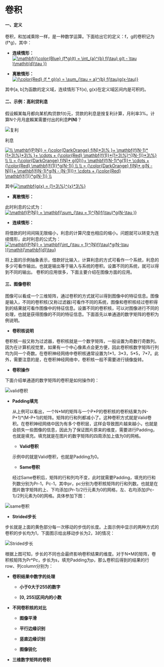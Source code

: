 # 卷积
#### 一、定义

卷积，和加减乘除一样，是一种数学运算。下面给出它的定义：f，g的卷积记为(f\*g)，其中：

* **连续情形：** <a href="https://www.codecogs.com/eqnedit.php?latex=\mathbf{{\color{Blue}&space;(f*g)(t)&space;=&space;\int_{a}^{b}&space;f(\tau)&space;g(t&space;-&space;\tau&space;)\mathit{d}\tau&space;}}" target="_blank"><img src="https://latex.codecogs.com/gif.latex?\mathbf{{\color{Blue}&space;(f*g)(t)&space;=&space;\int_{a}^{b}&space;f(\tau)&space;g(t&space;-&space;\tau&space;)\mathit{d}\tau&space;}}" title="\mathbf{{\color{Blue} (f*g)(t) = \int_{a}^{b} f(\tau) g(t - \tau )\mathit{d}\tau }}" /></a>

* **离散情形：** <a href="https://www.codecogs.com/eqnedit.php?latex={\color{Red}&space;(f&space;*&space;g)(x)&space;=&space;\sum_{\tau&space;=&space;a}^{b}&space;f(\tau)g(x-\tau)}" target="_blank"><img src="https://latex.codecogs.com/gif.latex?{\color{Red}&space;(f&space;*&space;g)(x)&space;=&space;\sum_{\tau&space;=&space;a}^{b}&space;f(\tau)g(x-\tau)}" title="{\color{Red} (f * g)(x) = \sum_{\tau = a}^{b} f(\tau)g(x-\tau)}" /></a>

其中[a, b]为函数的定义域，连续情形下f(x), g(x)在定义域区间内是可积的。

#### 二、示例：高利贷利息

  
  假设賴某每月都向某机构贷款f(t)元，贷款的利息是按复利计算，月利率3%。计算N个月月底賴某需要付出的利息**P(N)**？
  
  
  ![复利](https://github.com/Anfany/Machine-Learning-for-Beginner-by-Python3/blob/master/CNN/c1.png)
  
  
  利息
  
  <a href="https://www.codecogs.com/eqnedit.php?latex=\\&space;\mathbf{P(N)}&space;=&space;{\color{DarkOrange}&space;f(N)*3\%&space;}&plus;&space;\mathbf{f(N-1)*(1&plus;3\%)*3\%&space;}&plus;&space;\cdots&space;&plus;&space;{\color{Red}&space;\mathbf{f(1)}*(1&plus;3\%)^{(N-1)}*3\%}&space;\\&space;\\&space;=&space;{\color{DarkOrange}&space;f(N)*&space;g(0))}&plus;&space;\mathbf{f(N-1)*g(1)}&plus;&space;\cdots&space;&plus;&space;{\color{Red}&space;\mathbf{f(1)}*g(N-1)}&space;\\&space;\\&space;=&space;{\color{DarkOrange}&space;f(N)*&space;g(N&space;-&space;N))}&plus;&space;\mathbf{f(N-1)*g(N&space;-&space;(N-1))}&plus;&space;\cdots&space;&plus;&space;{\color{Red}&space;\mathbf{f(1)}*g(N-1)}&space;\\" target="_blank"><img src="https://latex.codecogs.com/gif.latex?\\&space;\mathbf{P(N)}&space;=&space;{\color{DarkOrange}&space;f(N)*3\%&space;}&plus;&space;\mathbf{f(N-1)*(1&plus;3\%)*3\%&space;}&plus;&space;\cdots&space;&plus;&space;{\color{Red}&space;\mathbf{f(1)}*(1&plus;3\%)^{(N-1)}*3\%}&space;\\&space;\\&space;=&space;{\color{DarkOrange}&space;f(N)*&space;g(0))}&plus;&space;\mathbf{f(N-1)*g(1)}&plus;&space;\cdots&space;&plus;&space;{\color{Red}&space;\mathbf{f(1)}*g(N-1)}&space;\\&space;\\&space;=&space;{\color{DarkOrange}&space;f(N)*&space;g(N&space;-&space;N))}&plus;&space;\mathbf{f(N-1)*g(N&space;-&space;(N-1))}&plus;&space;\cdots&space;&plus;&space;{\color{Red}&space;\mathbf{f(1)}*g(N-1)}&space;\\" title="\\ \mathbf{P(N)} = {\color{DarkOrange} f(N)*3\% }+ \mathbf{f(N-1)*(1+3\%)*3\% }+ \cdots + {\color{Red} \mathbf{f(1)}*(1+3\%)^{(N-1)}*3\%} \\ \\ = {\color{DarkOrange} f(N)* g(0))}+ \mathbf{f(N-1)*g(1)}+ \cdots + {\color{Red} \mathbf{f(1)}*g(N-1)} \\ \\ = {\color{DarkOrange} f(N)* g(N - N))}+ \mathbf{f(N-1)*g(N - (N-1))}+ \cdots + {\color{Red} \mathbf{f(1)}*g(N-1)} \\" /></a>
  
  其中<a href="https://www.codecogs.com/eqnedit.php?latex=\mathbf{g(x)&space;=&space;(1&plus;3\%)^{x}*3\%}" target="_blank"><img src="https://latex.codecogs.com/gif.latex?\mathbf{g(x)&space;=&space;(1&plus;3\%)^{x}*3\%}" title="\mathbf{g(x) = (1+3\%)^{x}*3\%}" /></a>
  
  * **离散情形：**
  
  此时利息的公式为：<a href="https://www.codecogs.com/eqnedit.php?latex=\mathbf{P(N)}&space;=&space;\mathbf{\sum_{\tau&space;=&space;1}^{N}f(\tau)*g(N-\tau&space;)}" target="_blank"><img src="https://latex.codecogs.com/gif.latex?\mathbf{P(N)}&space;=&space;\mathbf{\sum_{\tau&space;=&space;1}^{N}f(\tau)*g(N-\tau&space;)}" title="\mathbf{P(N)} = \mathbf{\sum_{\tau = 1}^{N}f(\tau)*g(N-\tau )}" /></a>
  

  * **连续情形：**
  
  将借款的时间间隔无限缩小，利息的计算尺度也相应的缩小。问题就可以转变为连续情形，此时利息的公式为：<a href="https://www.codecogs.com/eqnedit.php?latex=\mathbf{P(N)}&space;=&space;\mathbf{\int_{\tau&space;=&space;1}^{N}f(\tau)*g(N-\tau&space;)}\mathit{\mathbf{d}\tau}" target="_blank"><img src="https://latex.codecogs.com/gif.latex?\mathbf{P(N)}&space;=&space;\mathbf{\int_{\tau&space;=&space;1}^{N}f(\tau)*g(N-\tau&space;)}\mathit{\mathbf{d}\tau}" title="\mathbf{P(N)} = \mathbf{\int_{\tau = 1}^{N}f(\tau)*g(N-\tau )}\mathit{\mathbf{d}\tau}" /></a>
  
将上面的示例抽象表示，借款好比输入，计算利息的方式可看作一个系统，利息的多少可看作输出。也就是输出等于输入与系统的卷积。设置不同的系统，就可以得到不同的输出。 卷积的应用很多，下面主要介绍在图像方面的应用。

#### 三、图像卷积

图像可以看成一个三维矩阵，通过卷积的方式就可以得到图像中的特征信息。图像是输入，不同的卷积核(又称过滤器)可看作不同的系统，图像和卷积核经过卷积得到的结果就可看作图像中的特征信息。设置不同的卷积核，可以对图像进行不同的处理，也就是获得图像的不同的特征信息。下面首先以单通道的数字矩阵的卷积为例说明。


  + **卷积核说明**
  
  卷积核一般又称为过滤器，卷积核就是一个数字矩阵，一般设置为奇数行奇数列。因为在计算机视觉里，如果有一个中心像素点会更方便，因此卷积核数字矩阵行列均为同一个奇数。在卷积神经网络中卷积核通常设置为1\*1，3\*3，5\*5，7\*7。此外，需要注意的是，在卷积神经网络中，卷积核一般不需要进行镜像旋转。


  + **卷积操作**

  
  下面介绍单通道的数字矩阵的卷积是如何操作的：
  
   ![valid卷积](https://github.com/Anfany/Machine-Learning-for-Beginner-by-Python3/blob/master/CNN/c_valid.png)
   
  
  + **Padding填充**
     
     从上例可以看出，一个N\*M的矩阵与一个P\*P的卷积核的卷积结果为(N-P+1)\*(M-P+1)的矩阵。矩阵的行和列都减小了。这种卷积方式就是Valid卷积。在卷积神经网络中因为有多个卷积层，这样会导致图片越来越小，也就是会损失一些图像的信息，因此为了保证图片原来的维度，需要进行Padding，也就是填充。填充就是在图片的数字矩阵的四周添加上值为0的网格。
  
     + **Valid卷积**     
     
    示例中的就是Valid卷积，也就是Padding为0。
  
     + **Same卷积**
     
    经过Same卷积后，矩阵的行和列均不变，此时就需要Padding，填充的行和列数分别为Pr-1，Pc-1，其中pr，pc分别为卷积核矩阵的行和列数。也就是在图片数字矩阵的上、下均添加(Pr-1)/2行元素为0的网格，左、右均添加(Pc-1)/2列元素为0的网格。具体参加下图：
    
    
   ![same卷积](https://github.com/Anfany/Machine-Learning-for-Beginner-by-Python3/blob/master/CNN/c_same.png)
     
     
   + **Strided步长**
   
   步长就是上面的黄色部分每一次移动的步伐的长度。上面示例中显示的两种方式的卷积的步长均为1，下面图示给出移动步长为2，3的情况：
   
   
  ![Strided步长](https://github.com/Anfany/Machine-Learning-for-Beginner-by-Python3/blob/master/CNN/c_s.jpg)
   
  
   根据上图可知，步长的不同也会最终影响卷积结果的维度。对于N\*M的矩阵，卷积核矩阵为Pr\*Pc，步长为s，填充Padding为p，那么卷积后得到的结果的行row、列column分别为：
   
   
   
   
    
  + **卷积结果中数字的处理**
  
     + **小于0大于255的数字**
     
     + **[0, 255]区间内的小数**
     
     
  
  + **不同卷积核的对比**


      * **图像平滑**

      * **平行边缘识别**
  
      * **竖直边缘识别**
  
      * **图像锐化**
      
      
  + **三维数字矩阵的卷积**
  
  
  
  
  
  
  
  
  
  
  
  
  
